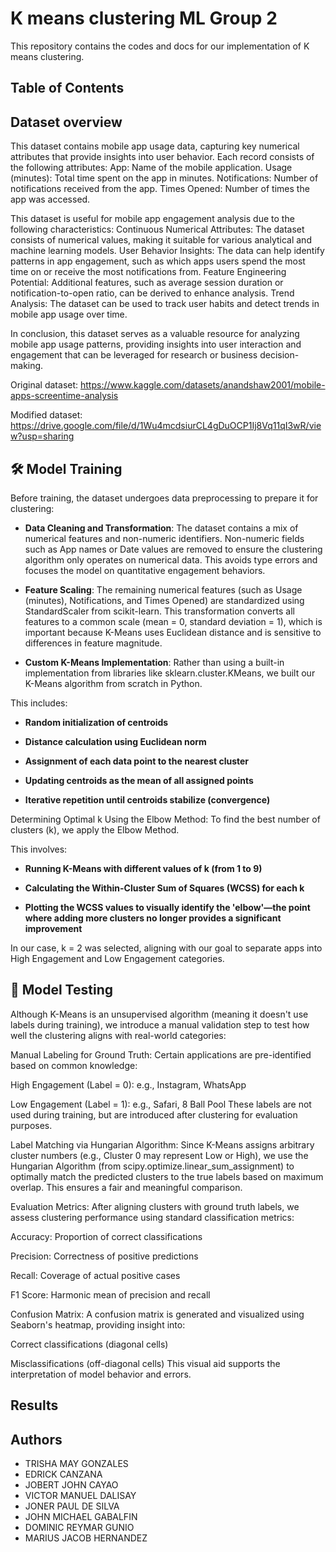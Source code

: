 
# K means clustering ML Group 2

This repository contains the codes and docs for our implementation of K means clustering.


## Table of Contents

## Dataset overview

This dataset contains mobile app usage data, capturing key numerical attributes that provide insights into user behavior. Each record consists of the following attributes:
App: Name of the mobile application.
Usage (minutes): Total time spent on the app in minutes.
Notifications: Number of notifications received from the app.
Times Opened: Number of times the app was accessed.

This dataset is useful for mobile app engagement analysis due to the following characteristics:
Continuous Numerical Attributes: The dataset consists of numerical values, making it suitable for various analytical and machine learning models.
User Behavior Insights: The data can help identify patterns in app engagement, such as which apps users spend the most time on or receive the most notifications from.
Feature Engineering Potential: Additional features, such as average session duration or notification-to-open ratio, can be derived to enhance analysis.
Trend Analysis: The dataset can be used to track user habits and detect trends in mobile app usage over time.

In conclusion, this dataset serves as a valuable resource for analyzing mobile app usage patterns, providing insights into user interaction and engagement that can be leveraged for research or business decision-making.

Original dataset: https://www.kaggle.com/datasets/anandshaw2001/mobile-apps-screentime-analysis

Modified dataset: https://drive.google.com/file/d/1Wu4mcdsiurCL4gDuOCP1Ij8Vq11qI3wR/view?usp=sharing

 ## 🛠️ **Model Training**  

Before training, the dataset undergoes data preprocessing to prepare it for clustering:

- **Data Cleaning and Transformation**:
The dataset contains a mix of numerical features and non-numeric identifiers. Non-numeric fields such as App names or Date values are removed to ensure the clustering algorithm only operates on numerical data. This avoids type errors and focuses the model on quantitative engagement behaviors.

- **Feature Scaling**:
The remaining numerical features (such as Usage (minutes), Notifications, and Times Opened) are standardized using StandardScaler from scikit-learn. This transformation converts all features to a common scale (mean = 0, standard deviation = 1), which is important because K-Means uses Euclidean distance and is sensitive to differences in feature magnitude.

- **Custom K-Means Implementation**:
Rather than using a built-in implementation from libraries like sklearn.cluster.KMeans, we built our K-Means algorithm from scratch in Python.

This includes:

- **Random initialization of centroids**

- **Distance calculation using Euclidean norm**

- **Assignment of each data point to the nearest cluster**

- **Updating centroids as the mean of all assigned points**

- **Iterative repetition until centroids stabilize (convergence)**

Determining Optimal k Using the Elbow Method:
To find the best number of clusters (k), we apply the Elbow Method.

This involves:

- **Running K-Means with different values of k (from 1 to 9)**

- **Calculating the Within-Cluster Sum of Squares (WCSS) for each k**

- **Plotting the WCSS values to visually identify the 'elbow'—the point where adding more clusters no longer provides a significant improvement**

In our case, k = 2 was selected, aligning with our goal to separate apps into High Engagement and Low Engagement categories.


  ## 🧪 **Model Testing**  

Although K-Means is an unsupervised algorithm (meaning it doesn't use labels during training), we introduce a manual validation step to test how well the clustering aligns with real-world categories:

Manual Labeling for Ground Truth:
Certain applications are pre-identified based on common knowledge:

High Engagement (Label = 0): e.g., Instagram, WhatsApp

Low Engagement (Label = 1): e.g., Safari, 8 Ball Pool
These labels are not used during training, but are introduced after clustering for evaluation purposes.

Label Matching via Hungarian Algorithm:
Since K-Means assigns arbitrary cluster numbers (e.g., Cluster 0 may represent Low or High), we use the Hungarian Algorithm (from scipy.optimize.linear_sum_assignment) to optimally match the predicted clusters to the true labels based on maximum overlap. This ensures a fair and meaningful comparison.

Evaluation Metrics:
After aligning clusters with ground truth labels, we assess clustering performance using standard classification metrics:

Accuracy: Proportion of correct classifications

Precision: Correctness of positive predictions

Recall: Coverage of actual positive cases

F1 Score: Harmonic mean of precision and recall

Confusion Matrix:
A confusion matrix is generated and visualized using Seaborn's heatmap, providing insight into:

Correct classifications (diagonal cells)

Misclassifications (off-diagonal cells)
This visual aid supports the interpretation of model behavior and errors.

## Results
## Authors

- TRISHA MAY GONZALES
- EDRICK CANZANA
- JOBERT JOHN CAYAO
- VICTOR MANUEL DALISAY
- JONER PAUL DE SILVA
- JOHN MICHAEL GABALFIN
- DOMINIC REYMAR GUNIO
- MARIUS JACOB HERNANDEZ



